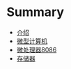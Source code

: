 # Summary

* [介绍](README.md)
* [微型计算机](wei_xin_ji_suan_ji.md)
* [微处理器8086](wei_chu_li_qi_8086.md)
* [存储器](cun_chu_qi.md)

